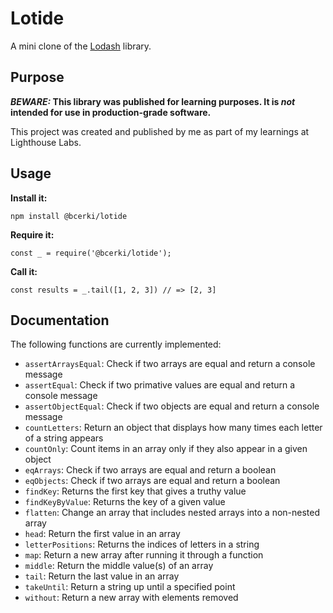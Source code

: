 # Lotide

A mini clone of the [Lodash](https://lodash.com) library.

## Purpose

**_BEWARE:_ This library was published for learning purposes. It is _not_ intended for use in production-grade software.**

This project was created and published by me as part of my learnings at Lighthouse Labs. 

## Usage

**Install it:**

`npm install @bcerki/lotide`

**Require it:**

`const _ = require('@bcerki/lotide');`

**Call it:**

`const results = _.tail([1, 2, 3]) // => [2, 3]`

## Documentation

The following functions are currently implemented:

* `assertArraysEqual`: Check if two arrays are equal and return a console message
* `assertEqual`: Check if two primative values are equal and return a console message
* `assertObjectEqual`: Check if two objects are equal and return a console message
* `countLetters`: Return an object that displays how many times each letter of a string appears
* `countOnly`: Count items in an array only if they also appear in a given object
* `eqArrays`: Check if two arrays are equal and return a boolean
* `eqObjects`: Check if two arrays are equal and return a boolean
* `findKey`: Returns the first key that gives a truthy value
* `findKeyByValue`: Returns the key of a given value
* `flatten`: Change an array that includes nested arrays into a non-nested array
* `head`: Return the first value in an array
* `letterPositions`: Returns the indices of letters in a string
* `map`: Return a new array after running it through a function
* `middle`: Return the middle value(s) of an array
* `tail`: Return the last value in an array
* `takeUntil`: Return a string up until a specified point
* `without`: Return a new array with elements removed